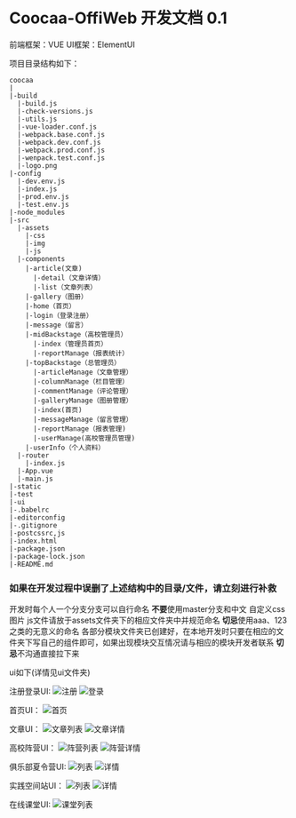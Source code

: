 # Coocaa-OffiWeb 开发文档 0.1

前端框架：VUE
UI框架：ElementUI

项目目录结构如下：
```
coocaa
|
|-build
  |-build.js
  |-check-versions.js
  |-utils.js
  |-vue-loader.conf.js
  |-webpack.base.conf.js
  |-webpack.dev.conf.js
  |-webpack.prod.conf.js
  |-wenpack.test.conf.js
  |-logo.png
|-config
  |-dev.env.js
  |-index.js
  |-prod.env.js
  |-test.env.js
|-node_modules
|-src
  |-assets
    |-css
    |-img
    |-js
  |-components
    |-article(文章)
      |-detail（文章详情）
      |-list（文章列表）
    |-gallery（图册）
    |-home（首页）
    |-login（登录注册）
    |-message（留言）
    |-midBackstage（高校管理员）
      |-index（管理员首页）
      |-reportManage（报表统计）
    |-topBackstage（总管理员）
      |-articleManage（文章管理）
      |-columnManage（栏目管理）
      |-commentManage（评论管理）
      |-galleryManage（图册管理）
      |-index(首页)
      |-messageManage（留言管理）
      |-reportManage（报表管理)
      |-userManage(高校管理员管理)
    |-userInfo（个人资料）
  |-router
    |-index.js
  |-App.vue
  |-main.js
|-static
|-test
|-ui
|-.babelrc
|-editorconfig
|-.gitignore
|-postcssrc,js
|-index.html
|-package.json
|-package-lock.json
|-README.md
```


### 如果在开发过程中误删了上述结构中的目录/文件，请立刻进行补救

开发时每个人一个分支分支可以自行命名
**不要**使用master分支和中文
自定义css 图片 js文件请放于assets文件夹下的相应文件夹中并规范命名
**切忌**使用aaa、123之类的无意义的命名
各部分模块文件夹已创建好，在本地开发时只要在相应的文件夹下写自己的组件即可，如果出现模块交互情况请与相应的模块开发者联系
**切忌**不沟通直接拉下来

ui如下(详情见ui文件夹)

注册登录UI:
![注册](./ui/login/login.png)
![登录](./ui/login/register.png)

首页UI：
![首页](./ui/home/all.png)

文章UI：
![文章列表](./ui/aritcle/Home-Part2.png)
![文章详情](./ui/aritcle/article-detail.png)

高校阵营UI：
![阵营列表](./ui/camp/Camp-List.png)
![阵营详情](./ui/camp/camp-detail.png)

俱乐部夏令营UI:
![列表](./ui/summer/summer-list.png)
![详情](./ui/summer/detail.png)

实践空间站UI：
![列表](./ui/project/list.png)
![详情](./ui/project/project-detail.png)

在线课堂UI:
![课堂列表](./ui/class/class.png)

